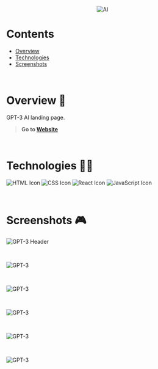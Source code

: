 <p align="center">
  <img src="https://i.ibb.co/zG4V1Xy/ai.png" alt="AI" />
</p>

# Contents

- [Overview](#overview-)
- [Technologies](#technologies-)
- [Screenshots](#screenshots-)

<br />

# Overview 👋

GPT-3 AI landing page.

> **Go to [Website](https://gil-gpt-3.netlify.app/)**

<br />

# Technologies 👨‍💻

![HTML Icon](https://i.ibb.co/9tyHGr7/html-logo.png, "HTML")
![CSS Icon](https://i.ibb.co/b3QNSgX/css-logo.png, "CSS")
![React Icon](https://i.ibb.co/BBFKyz9/Group-9.png, "React")
![JavaScript Icon](https://i.ibb.co/L5RS8g1/Group-11.png, "JavaScript")

<br />

# Screenshots 🎮

![GPT-3 Header](https://i.ibb.co/drLTcrK/gpt3-1.png)

<br />

![GPT-3](https://i.ibb.co/zmD263Y/gpt3-2.png)

<br />

![GPT-3](https://i.ibb.co/wLkhhSj/gpt3-3.png)

<br />

![GPT-3](https://i.ibb.co/Z2zsfgx/gpt3-4.png)

<br />

![GPT-3](https://i.ibb.co/LrWnCSJ/gpt3-5.png)

<br />

![GPT-3](https://i.ibb.co/58MLRtR/gpt3-6.png)
